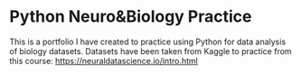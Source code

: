 # Python Neuro&Biology Practice
This is a portfolio I have created to practice using Python for data analysis of biology datasets. 
Datasets have been taken from Kaggle to practice from this course: https://neuraldatascience.io/intro.html
